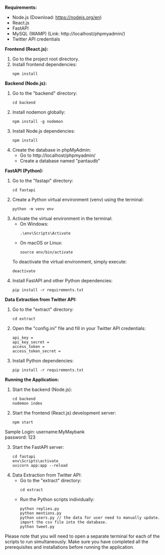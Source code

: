 **Requirements:**
- Node.js (Download: https://nodejs.org/en)
- React.js
- FastAPI
- MySQL (WAMP) (Link: http://localhost/phpmyadmin/)
- Twitter API credentials

**Frontend (React.js):**
1. Go to the project root directory.
2. Install frontend dependencies:
   ```
   npm install
   ```

**Backend (Node.js):**
1. Go to the "backend" directory:
   ```
   cd backend
   ```
2. Install nodemon globally:
   ```
   npm install -g nodemon
   ```
3. Install Node.js dependencies:
   ```
   npm install
   ```
4. Create the database in phpMyAdmin:
   - Go to http://localhost/phpmyadmin/
   - Create a database named "pantaudb"

**FastAPI (Python):**
1. Go to the "fastapi" directory:
   ```
   cd fastapi
   ```
2. Create a Python virtual environment (venv) using the terminal:
   ```
   python -m venv env
   ```
3. Activate the virtual environment in the terminal:
   - On Windows:
     ```
     .\env\Scripts\Activate
     ```
   - On macOS or Linux:
     ```
     source env/bin/activate
     ```
   To deactivate the virtual environment, simply execute:
   ```
   deactivate
   ```
4. Install FastAPI and other Python dependencies:
   ```
   pip install -r requirements.txt
   ```

**Data Extraction from Twitter API:**
1. Go to the "extract" directory:
   ```
   cd extract
   ```
2. Open the "config.ini" file and fill in your Twitter API credentials:
   ```
   api_key =
   api_key_secret =
   access_token =
   access_token_secret =
   ```
3. Install Python dependencies:
   ```
   pip install -r requirements.txt
   ```

**Running the Application:**
1. Start the backend (Node.js):
   ```
   cd backend
   nodemon index
   ```
2. Start the frontend (React.js) development server:
   ```
   npm start
   ```

Sample Login:
username:MyMaybank   
password: 123


3. Start the FastAPI server:
   ```
   cd fastapi
   env\Scripts\activate
   uvicorn app:app --reload
   ```
4. Data Extraction from Twitter API:
   - Go to the "extract" directory:
     ```
     cd extract
     ```
   - Run the Python scripts individually:
     ```
     python replies.py
     python mentions.py
     python users.py // the data for user need to manually update. import the csv file into the database.
     python tweet.py
     ```

Please note that you will need to open a separate terminal for each of the scripts to run simultaneously. Make sure you have completed all the prerequisites and installations before running the application.
